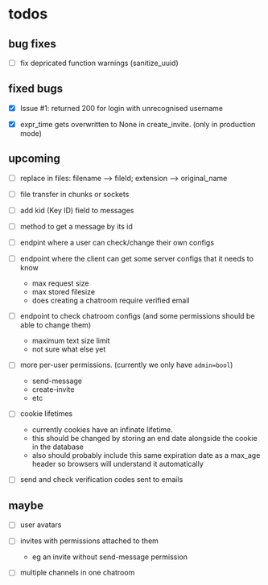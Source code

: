 todos
=====
bug fixes
---------
- [ ] fix depricated function warnings (sanitize\_uuid)

fixed bugs
----------
- [x] Issue #1: returned 200 for login with unrecognised username


- [x] expr\_time gets overwritten to None in create\_invite. \(only in production mode\)

upcoming
--------
- [ ] replace in files: filename --> fileId; extension --> original\_name


- [ ] file transfer in chunks or sockets


- [ ] add kid (Key ID) field to messages


- [ ] method to get a message by its id


- [ ] endpint where a user can check/change their own configs


- [ ] endpoint where the client can get some server configs that it needs to know
    - max request size
    - max stored filesize
    - does creating a chatroom require verified email


- [ ] endpoint to check chatroom configs (and some permissions should be able to change them)
    - maximum text size limit
    - not sure what else yet


- [ ] more per-user permissions. (currently we only have `admin=bool`)
    - send-message
    - create-invite
    - etc


- [ ] cookie lifetimes
    - currently cookies have an infinate lifetime.
    - this should be changed by storing an end date alongside the cookie in the database
    - also should probably include this same expiration date as a max_age header so browsers will understand it automatically


- [ ] send and check verification codes sent to emails



maybe
-----
- [ ] user avatars

- [ ] invites with permissions attached to them
    - eg an invite without send-message permission

- [ ] multiple channels in one chatroom


